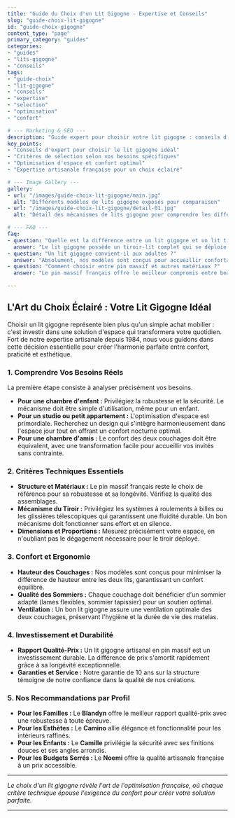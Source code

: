 ```yaml
---
title: "Guide du Choix d'un Lit Gigogne - Expertise et Conseils"
slug: "guide-choix-lit-gigogne"
id: "guide-choix-gigogne"
content_type: "page"
primary_category: "guides"
categories:
- "guides"
- "lits-gigogne"
- "conseils"
tags:
- "guide-choix"
- "lit-gigogne"
- "conseils"
- "expertise"
- "selection"
- "optimisation"
- "confort"

# --- Marketing & SEO ---
description: "Guide expert pour choisir votre lit gigogne : conseils d'artisan, critères de sélection, optimisation d'espace, confort optimal."
key_points:
- "Conseils d'expert pour choisir le lit gigogne idéal"
- "Critères de sélection selon vos besoins spécifiques"
- "Optimisation d'espace et confort optimal"
- "Expertise artisanale française pour un choix éclairé"

# --- Image Gallery ---
gallery:
- url: "/images/guide-choix-lit-gigogne/main.jpg"
  alt: "Différents modèles de lits gigogne exposés pour comparaison"
- url: "/images/guide-choix-lit-gigogne/detail-01.jpg"
  alt: "Détail des mécanismes de lits gigogne pour comprendre les différences"

# --- FAQ ---
faq:
- question: "Quelle est la différence entre un lit gigogne et un lit tiroir ?"
  answer: "Le lit gigogne possède un tiroir-lit complet qui se déploie généralement au même niveau, créant un lit double. Le lit tiroir offre un rangement ou un couchage d'appoint qui reste au niveau du sol."
- question: "Un lit gigogne convient-il aux adultes ?"
  answer: "Absolument, nos modèles sont conçus pour accueillir confortablement les adultes avec des dimensions généreuses et un confort optimal sur les deux couchages."
- question: "Comment choisir entre pin massif et autres matériaux ?"
  answer: "Le pin massif français offre le meilleur compromis entre beauté, durabilité et prix. Il est aussi un matériau sain et naturel, qui s'embellit avec le temps."

---
```


## L'Art du Choix Éclairé : Votre Lit Gigogne Idéal

Choisir un lit gigogne représente bien plus qu'un simple achat mobilier : c'est investir dans une solution d'espace qui transformera votre quotidien. Fort de notre expertise artisanale depuis 1984, nous vous guidons dans cette décision essentielle pour créer l'harmonie parfaite entre confort, praticité et esthétique.

### 1. Comprendre Vos Besoins Réels

La première étape consiste à analyser précisément vos besoins.
- **Pour une chambre d'enfant :** Privilégiez la robustesse et la sécurité. Le mécanisme doit être simple d'utilisation, même pour un enfant.
- **Pour un studio ou petit appartement :** L'optimisation d'espace est primordiale. Recherchez un design qui s'intègre harmonieusement dans l'espace jour tout en offrant un confort nocturne optimal.
- **Pour une chambre d'amis :** Le confort des deux couchages doit être équivalent, avec une transformation facile pour accueillir vos invités sans contrainte.

### 2. Critères Techniques Essentiels

- **Structure et Matériaux :** Le pin massif français reste le choix de référence pour sa robustesse et sa longévité. Vérifiez la qualité des assemblages.
- **Mécanisme du Tiroir :** Privilégiez les systèmes à roulements à billes ou les glissières télescopiques qui garantissent une fluidité durable. Un bon mécanisme doit fonctionner sans effort et en silence.
- **Dimensions et Proportions :** Mesurez précisément votre espace, en n'oubliant pas le dégagement nécessaire pour le tiroir déployé.

### 3. Confort et Ergonomie

- **Hauteur des Couchages :** Nos modèles sont conçus pour minimiser la différence de hauteur entre les deux lits, garantissant un confort équilibré.
- **Qualité des Sommiers :** Chaque couchage doit bénéficier d'un sommier adapté (lames flexibles, sommier tapissier) pour un soutien optimal.
- **Ventilation :** Un bon lit gigogne assure une ventilation optimale des deux couchages, préservant l'hygiène et la durée de vie des matelas.

### 4. Investissement et Durabilité

- **Rapport Qualité-Prix :** Un lit gigogne artisanal en pin massif est un investissement durable. La différence de prix s'amortit rapidement grâce à sa longévité exceptionnelle.
- **Garanties et Service :** Notre garantie de 10 ans sur la structure témoigne de notre confiance dans la qualité de nos créations.

### 5. Nos Recommandations par Profil

- **Pour les Familles :** Le **Blandyn** offre le meilleur rapport qualité-prix avec une robustesse à toute épreuve.
- **Pour les Esthètes :** Le **Camino** allie élégance et fonctionnalité pour les intérieurs raffinés.
- **Pour les Enfants :** Le **Camille** privilégie la sécurité avec ses finitions douces et ses angles arrondis.
- **Pour les Budgets Serrés :** Le **Noemi** offre la qualité artisanale française à un prix accessible.

---

_Le choix d'un lit gigogne révèle l'art de l'optimisation française, où chaque critère technique épouse l'exigence du confort pour créer votre solution parfaite._

---